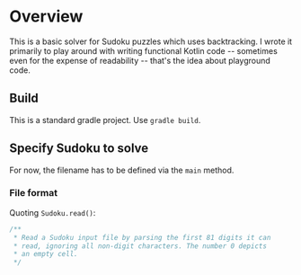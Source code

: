 # Overview

This is a basic solver for Sudoku puzzles which uses backtracking. I wrote it primarily to play around with writing functional Kotlin code -- sometimes even for the expense of readability -- that's the idea about playground code.

## Build

This is a standard gradle project. Use `gradle build`.

## Specify Sudoku to solve

For now, the filename has to be defined via the `main` method.

### File format

Quoting `Sudoku.read()`:

```kotlin
/**
 * Read a Sudoku input file by parsing the first 81 digits it can
 * read, ignoring all non-digit characters. The number 0 depicts
 * an empty cell.
 */
```

